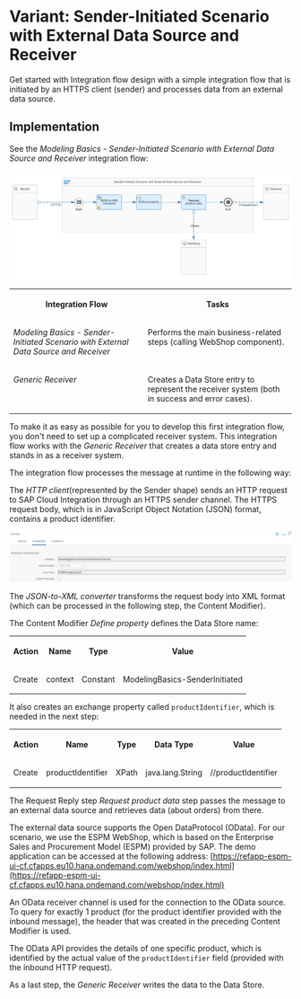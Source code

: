 <!-- loio36a61b5938b241baafef4bad3e81adbf -->

# Variant: Sender-Initiated Scenario with External Data Source and Receiver

Get started with Integration flow design with a simple integration flow that is initiated by an HTTPS client \(sender\) and processes data from an external data source.



<a name="loio36a61b5938b241baafef4bad3e81adbf__section_mrt_xgz_rmb"/>

## Implementation

See the *Modeling Basics - Sender-Initiated Scenario with External Data Source and Receiver* integration flow:

![](images/Learn_the_Basics_Variant_Sender-Initiated_with_External_Source_faac18b.png)


<table>
<tr>
<th valign="top">

Integration Flow



</th>
<th valign="top">

Tasks



</th>
</tr>
<tr>
<td valign="top">

*Modeling Basics - Sender-Initiated Scenario with External Data Source and Receiver*



</td>
<td valign="top">

Performs the main business-related steps \(calling WebShop component\).



</td>
</tr>
<tr>
<td valign="top">

*Generic Receiver*



</td>
<td valign="top">

Creates a Data Store entry to represent the receiver system \(both in success and error cases\).



</td>
</tr>
</table>

To make it as easy as possible for you to develop this first integration flow, you don't need to set up a complicated receiver system. This integration flow works with the *Generic Receiver* that creates a data store entry and stands in as a receiver system.

The integration flow processes the message at runtime in the following way:

The *HTTP client*\(represented by the Sender shape\) sends an HTTP request to SAP Cloud Integration through an HTTPS sender channel. The HTTPS request body, which is in JavaScript Object Notation \(JSON\) format, contains a product identifier.

![](images/Variant_Sender-initiated_https_connection_3600fcd.png)

The *JSON-to-XML converter* transforms the request body into XML format \(which can be processed in the following step, the Content Modifier\).

The Content Modifier *Define property* defines the Data Store name:


<table>
<tr>
<th valign="top">

Action



</th>
<th valign="top">

Name



</th>
<th valign="top">

Type



</th>
<th valign="top">

Value



</th>
</tr>
<tr>
<td valign="top">

Create



</td>
<td valign="top">

context



</td>
<td valign="top">

Constant



</td>
<td valign="top">

ModelingBasics-SenderInitiated



</td>
</tr>
</table>

It also creates an exchange property called `productIdentifier`, which is needed in the next step:


<table>
<tr>
<th valign="top">

Action



</th>
<th valign="top">

Name



</th>
<th valign="top">

Type



</th>
<th valign="top">

Data Type



</th>
<th valign="top">

Value



</th>
</tr>
<tr>
<td valign="top">

Create



</td>
<td valign="top">

productIdentifier



</td>
<td valign="top">

XPath



</td>
<td valign="top">

java.lang.String



</td>
<td valign="top">

//productIdentifier



</td>
</tr>
</table>

The Request Reply step *Request product data* step passes the message to an external data source and retrieves data \(about orders\) from there.

The external data source supports the Open DataProtocol \(OData\). For our scenario, we use the ESPM WebShop, which is based on the Enterprise Sales and Procurement Model \(ESPM\) provided by SAP. The demo application can be accessed at the following address: [https://refapp-espm-ui-cf.cfapps.eu10.hana.ondemand.com/webshop/index.html](https://refapp-espm-ui-cf.cfapps.eu10.hana.ondemand.com/webshop/index.html)

An OData receiver channel is used for the connection to the OData source. To query for exactly 1 product \(for the product identifier provided with the inbound message\), the header that was created in the preceding Content Modifier is used.

The OData API provides the details of one specific product, which is identified by the actual value of the `productIdentifier` field \(provided with the inbound HTTP request\).

As a last step, the *Generic Receiver* writes the data to the Data Store.

